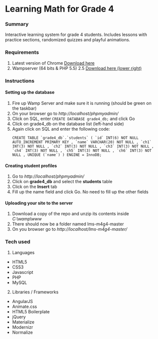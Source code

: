 # Learning Math for Grade 4

### Summary
Interactive learning system for grade 4 students. Includes lessons with practice sections, randomized quizzes and playful animations.

### Requirements
1. Latest version of Chrome [Download here](https://www.google.com/chrome/browser/desktop/index.html)
2. Wampserver (64 bits & PHP 5.5) 2.5 [Download here (lower right)](http://www.wampserver.com/en/#download-wrapper)

### Instructions

#### Setting up the database
1. Fire up Wamp Server and make sure it is running (should be green on the taskbar)
2. On your browser go to *http://localhost/phpmyadmin/*
3. Click on SQL, enter `CREATE DATABASE grade4_db;` and click Go
4. Click on grade4_db on the database list (left-hand side)
5. Again click on SQL and enter the following code:  
    ``` 
    CREATE TABLE `grade4_db`.`students` ( `id` INT(6) NOT NULL AUTO_INCREMENT PRIMARY KEY , `name` VARCHAR(20) NOT NULL , `ch1` INT(3) NOT NULL , `ch2` INT(3) NOT NULL , `ch3` INT(3) NOT NULL , `ch4` INT(3) NOT NULL , `ch5` INT(3) NOT NULL , `ch6` INT(3) NOT NULL , UNIQUE (`name`) ) ENGINE = InnoDB;
    ```
    
#### Creating student profiles
1. Go to *http://localhost/phpmyadmin/*
2. Click on **grade4_db** and select the **students** table
3. Click on the **Insert** tab
4. Fill up the name field and click Go. No need to fill up the other fields

#### Uploading your site to the server
1. Download a copy of the repo and unzip its contents inside *C:\wamp\www*
2. There should now be a folder named lms-m4g4-master
3. On you browser go to *http://localhost/lms-m4g4-master/*

### Tech used
1. Languages
  * HTML5
  * CSS3
  * Javascript
  * PHP
  * MySQL
2. Libraries / Frameworks
  * AngularJS
  * Animate.css
  * HTML5 Boilerplate
  * jQuery
  * Materialize
  * Modernizr
  * Normalize
